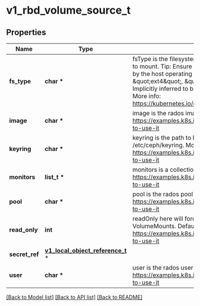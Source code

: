 # v1_rbd_volume_source_t

## Properties
Name | Type | Description | Notes
------------ | ------------- | ------------- | -------------
**fs_type** | **char \*** | fsType is the filesystem type of the volume that you want to mount. Tip: Ensure that the filesystem type is supported by the host operating system. Examples: \&quot;ext4\&quot;, \&quot;xfs\&quot;, \&quot;ntfs\&quot;. Implicitly inferred to be \&quot;ext4\&quot; if unspecified. More info: https://kubernetes.io/docs/concepts/storage/volumes#rbd | [optional] 
**image** | **char \*** | image is the rados image name. More info: https://examples.k8s.io/volumes/rbd/README.md#how-to-use-it | 
**keyring** | **char \*** | keyring is the path to key ring for RBDUser. Default is /etc/ceph/keyring. More info: https://examples.k8s.io/volumes/rbd/README.md#how-to-use-it | [optional] 
**monitors** | **list_t \*** | monitors is a collection of Ceph monitors. More info: https://examples.k8s.io/volumes/rbd/README.md#how-to-use-it | 
**pool** | **char \*** | pool is the rados pool name. Default is rbd. More info: https://examples.k8s.io/volumes/rbd/README.md#how-to-use-it | [optional] 
**read_only** | **int** | readOnly here will force the ReadOnly setting in VolumeMounts. Defaults to false. More info: https://examples.k8s.io/volumes/rbd/README.md#how-to-use-it | [optional] 
**secret_ref** | [**v1_local_object_reference_t**](v1_local_object_reference.md) \* |  | [optional] 
**user** | **char \*** | user is the rados user name. Default is admin. More info: https://examples.k8s.io/volumes/rbd/README.md#how-to-use-it | [optional] 

[[Back to Model list]](../README.md#documentation-for-models) [[Back to API list]](../README.md#documentation-for-api-endpoints) [[Back to README]](../README.md)


